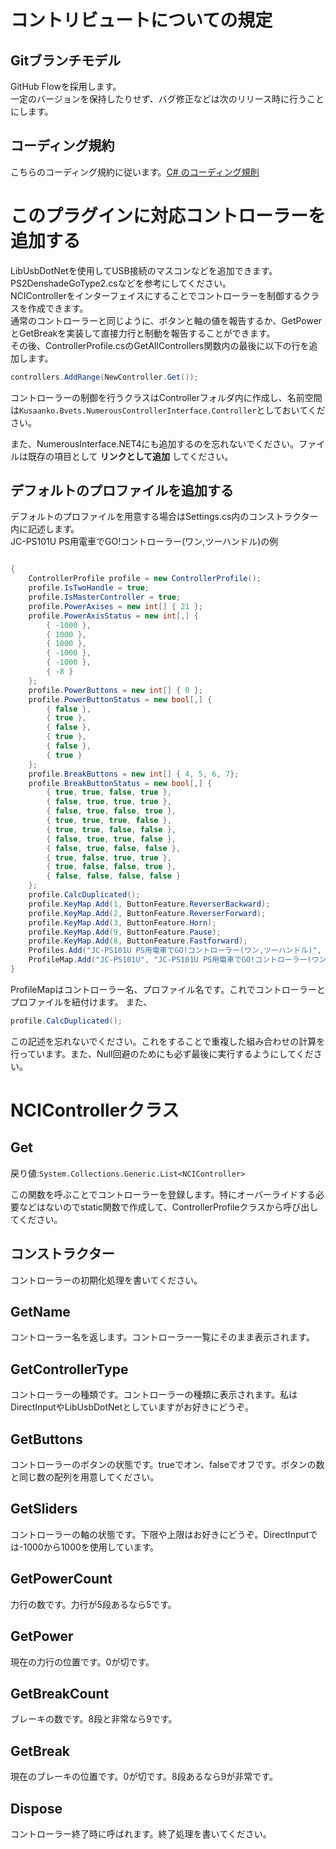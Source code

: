 # コントリビュートについての規定

## Gitブランチモデル
GitHub Flowを採用します。  
一定のバージョンを保持したりせず、バグ修正などは次のリリース時に行うことにします。

## コーディング規約
こちらのコーディング規約に従います。[C# のコーディング規則](https://docs.microsoft.com/ja-jp/dotnet/csharp/fundamentals/coding-style/coding-conventions)


# このプラグインに対応コントローラーを追加する
LibUsbDotNetを使用してUSB接続のマスコンなどを追加できます。  
PS2DenshadeGoType2.csなどを参考にしてください。  
NCIControllerをインターフェイスにすることでコントローラーを制御するクラスを作成できます。  
通常のコントローラーと同じように、ボタンと軸の値を報告するか、GetPowerとGetBreakを実装して直接力行と制動を報告することができます。  
その後、ControllerProfile.csのGetAllControllers関数内の最後に以下の行を追加します。

```c#
controllers.AddRange(NewController.Get());
```

コントローラーの制御を行うクラスはControllerフォルダ内に作成し、名前空間は`Kusaanko.Bvets.NumerousControllerInterface.Controller`としておいてください。

また、NumerousInterface.NET4にも追加するのを忘れないでください。ファイルは既存の項目として **リンクとして追加** してください。

## デフォルトのプロファイルを追加する
デフォルトのプロファイルを用意する場合はSettings.cs内のコンストラクター内に記述します。  
JC-PS101U PS用電車でGO!コントローラー(ワン,ツーハンドル)の例

```c#

{
    ControllerProfile profile = new ControllerProfile();
    profile.IsTwoHandle = true;
    profile.IsMasterController = true;
    profile.PowerAxises = new int[] { 21 };
    profile.PowerAxisStatus = new int[,] {
        { -1000 },
        { 1000 },
        { 1000 },
        { -1000 },
        { -1000 },
        { -8 }
    };
    profile.PowerButtons = new int[] { 0 };
    profile.PowerButtonStatus = new bool[,] {
        { false },
        { true },
        { false },
        { true },
        { false },
        { true }
    };
    profile.BreakButtons = new int[] { 4, 5, 6, 7};
    profile.BreakButtonStatus = new bool[,] { 
        { true, true, false, true },
        { false, true, true, true },
        { false, true, false, true },
        { true, true, true, false },
        { true, true, false, false },
        { false, true, true, false },
        { false, true, false, false },
        { true, false, true, true },
        { true, false, false, true },
        { false, false, false, false }
    };
    profile.CalcDuplicated();
    profile.KeyMap.Add(1, ButtonFeature.ReverserBackward);
    profile.KeyMap.Add(2, ButtonFeature.ReverserForward);
    profile.KeyMap.Add(3, ButtonFeature.Horn);
    profile.KeyMap.Add(9, ButtonFeature.Pause);
    profile.KeyMap.Add(8, ButtonFeature.Fastforward);
    Profiles.Add("JC-PS101U PS用電車でGO!コントローラー(ワン,ツーハンドル)", profile);
    ProfileMap.Add("JC-PS101U", "JC-PS101U PS用電車でGO!コントローラー(ワン,ツーハンドル)");
}
```
ProfileMapはコントローラー名、プロファイル名です。これでコントローラーとプロファイルを紐付けます。
また、

```c#
profile.CalcDuplicated();
```
この記述を忘れないでください。これをすることで重複した組み合わせの計算を行っています。また、Null回避のためにも必ず最後に実行するようにしてください。

# NCIControllerクラス
## Get
戻り値:`System.Collections.Generic.List<NCIController>`

この関数を呼ぶことでコントローラーを登録します。特にオーバーライドする必要などはないのでstatic関数で作成して、ControllerProfileクラスから呼び出してください。

## コンストラクター
コントローラーの初期化処理を書いてください。

## GetName
コントローラー名を返します。コントローラー一覧にそのまま表示されます。

## GetControllerType
コントローラーの種類です。コントローラーの種類に表示されます。私はDirectInputやLibUsbDotNetとしていますがお好きにどうぞ。

## GetButtons
コントローラーのボタンの状態です。trueでオン、falseでオフです。ボタンの数と同じ数の配列を用意してください。

## GetSliders
コントローラーの軸の状態です。下限や上限はお好きにどうぞ。DirectInputでは-1000から1000を使用しています。

## GetPowerCount
力行の数です。力行が5段あるなら5です。

## GetPower
現在の力行の位置です。0が切です。

## GetBreakCount
ブレーキの数です。8段と非常なら9です。

## GetBreak
現在のブレーキの位置です。0が切です。8段あるなら9が非常です。

## Dispose
コントローラー終了時に呼ばれます。終了処理を書いてください。
